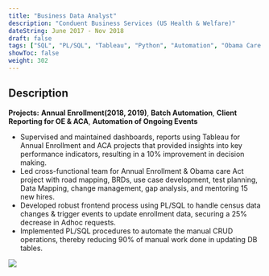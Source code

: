 ```yaml
---
title: "Business Data Analyst"
description: "Conduent Business Services (US Health & Welfare)"
dateString: June 2017 - Nov 2018
draft: false
tags: ["SQL", "PL/SQL", "Tableau", "Python", "Automation", "Obama Care Act", "Healthcare", "Python", "Stored Procedure", "Agile(JIRA)", "Requirement Gathering"]
showToc: false
weight: 302
--- 
```

## Description

**Projects:** **Annual Enrollment(2018, 2019)**, **Batch Automation**, **Client Reporting for OE & ACA**, **Automation of Ongoing Events**

- Supervised and maintained dashboards, reports using Tableau for Annual Enrollment and ACA projects that provided insights into key performance indicators, resulting in a 10% improvement in decision making.
- Led cross-functional team for Annual Enrollment & Obama care Act project with road mapping, BRDs, use case development, test planning, Data Mapping, change management, gap analysis, and mentoring 15 new hires.
- Developed robust frontend process using PL/SQL to handle census data changes & trigger events to update enrollment data, securing a 25% decrease in Adhoc requests.
- Implemented PL/SQL procedures to automate the manual CRUD operations, thereby reducing 90% of manual work done in updating DB tables.

![](/experience/Conduent/Conduent.jpg#center)

